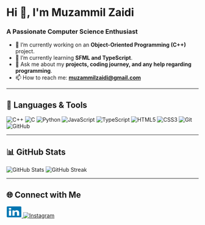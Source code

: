 # Hi 👋, I'm Muzammil Zaidi  
### A Passionate Computer Science Enthusiast  

- 🔭 I’m currently working on an **Object-Oriented Programming (C++)** project.  
- 🌱 I’m currently learning **SFML and TypeScript**.  
- 💬 Ask me about my **projects, coding journey, and any help regarding programming**.  
- 📫 How to reach me: **muzammilzaidi@gmail.com**  

---

## 🚀 Languages & Tools  
<p align="left">  
  <img src="https://cdn.jsdelivr.net/gh/devicons/devicon/icons/cplusplus/cplusplus-original.svg" alt="C++" width="40" height="40"/>  
  <img src="https://cdn.jsdelivr.net/gh/devicons/devicon/icons/c/c-original.svg" alt="C" width="40" height="40"/>  
  <img src="https://cdn.jsdelivr.net/gh/devicons/devicon/icons/python/python-original.svg" alt="Python" width="40" height="40"/>  
  <img src="https://cdn.jsdelivr.net/gh/devicons/devicon/icons/javascript/javascript-original.svg" alt="JavaScript" width="40" height="40"/>  
  <img src="https://cdn.jsdelivr.net/gh/devicons/devicon/icons/typescript/typescript-original.svg" alt="TypeScript" width="40" height="40"/>  
  <img src="https://cdn.jsdelivr.net/gh/devicons/devicon/icons/html5/html5-original.svg" alt="HTML5" width="40" height="40"/>  
  <img src="https://cdn.jsdelivr.net/gh/devicons/devicon/icons/css3/css3-original.svg" alt="CSS3" width="40" height="40"/>  
  <img src="https://cdn.jsdelivr.net/gh/devicons/devicon/icons/git/git-original.svg" alt="Git" width="40" height="40"/>  
  <img src="https://cdn.jsdelivr.net/gh/devicons/devicon/icons/github/github-original.svg" alt="GitHub" width="40" height="40"/>  
</p>  

---

## 📊 GitHub Stats  
<p align="left">  
  <img src="https://github-readme-stats.vercel.app/api?username=MuzammilZaidi&show_icons=true&theme=dark" alt="GitHub Stats" />  
  <img src="https://github-readme-streak-stats.herokuapp.com/?user=MuzammilZaidi&theme=dark" alt="GitHub Streak" />  
</p>  

---

## 🌐 Connect with Me  
<p align="left">
  <a href="https://www.linkedin.com/in/muzammil-zaidi-841237300/" target="_blank">
    <img src="https://raw.githubusercontent.com/devicons/devicon/master/icons/linkedin/linkedin-original.svg" alt="LinkedIn" height="30" width="40"/>
  </a>
  <a href="https://instagram.com/muzammil_xaidi" target="_blank">
    <img src="https://upload.wikimedia.org/wikipedia/commons/a/a5/Instagram_icon.png" alt="Instagram" height="30" width="40"/>
  </a>
</p>
